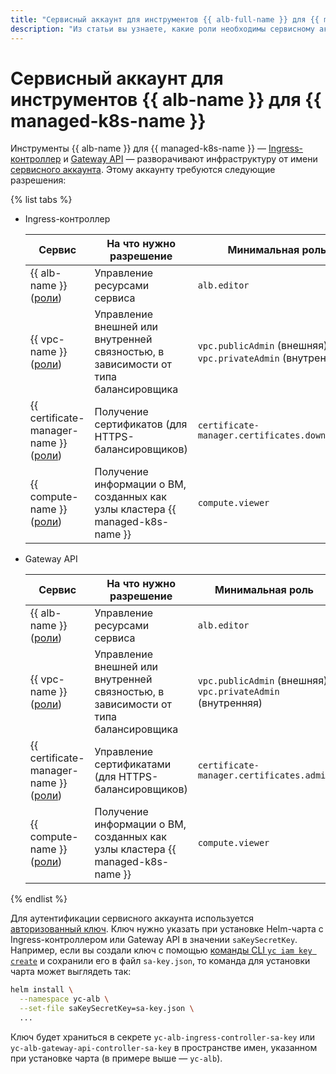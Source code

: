 ```yaml
---
title: "Сервисный аккаунт для инструментов {{ alb-full-name }} для {{ managed-k8s-full-name }}"
description: "Из статьи вы узнаете, какие роли необходимы сервисному аккаунту для использования инструментов {{ alb-name }} для {{ managed-k8s-name }}."
---
```


# Сервисный аккаунт для инструментов {{ alb-name }} для {{ managed-k8s-name }}


Инструменты {{ alb-name }} для {{ managed-k8s-name }} — [Ingress-контроллер](index.md) и [Gateway API](../k8s-gateway-api/index.md) — разворачивают инфраструктуру от имени [сервисного аккаунта](../../../iam/concepts/users/service-accounts.md). Этому аккаунту требуются следующие разрешения:


{% list tabs %}

- Ingress-контроллер


  | Сервис | На что нужно разрешение | Минимальная роль |
  | ----- | ----- | ----- |
  | {{ alb-name }}<br/>([роли](../../security/index.md)) | Управление ресурсами сервиса | `alb.editor` |
  | {{ vpc-name }}<br/>([роли](../../../vpc/security/index.md)) | Управление внешней или внутренней связностью, в зависимости от типа балансировщика | `vpc.publicAdmin` (внешняя)<br/>`vpc.privateAdmin` (внутренняя) |
  | {{ certificate-manager-name }}<br/>([роли](../../../certificate-manager/security/index.md)) | Получение сертификатов (для HTTPS-балансировщиков) | `certificate-manager.certificates.downloader` |
  | {{ compute-name }}<br/>([роли](../../../compute/security/index.md)) | Получение информации о ВМ, созданных как узлы кластера {{ managed-k8s-name }} | `compute.viewer` |


- Gateway API

  | Сервис | На что нужно разрешение | Минимальная роль |
  | ----- | ----- | ----- |
  | {{ alb-name }}<br/>([роли](../../security/index.md)) | Управление ресурсами сервиса | `alb.editor` |
  | {{ vpc-name }}<br/>([роли](../../../vpc/security/index.md)) | Управление внешней или внутренней связностью, в зависимости от типа балансировщика | `vpc.publicAdmin` (внешняя)<br/>`vpc.privateAdmin` (внутренняя) |
  | {{ certificate-manager-name }}<br/>([роли](../../../certificate-manager/security/index.md)) | Управление сертификатами (для HTTPS-балансировщиков) | `certificate-manager.certificates.admin` |
  | {{ compute-name }}<br/>([роли](../../../compute/security/index.md)) | Получение информации о ВМ, созданных как узлы кластера {{ managed-k8s-name }} | `compute.viewer` |
  
{% endlist %}


Для аутентификации сервисного аккаунта используется [авторизованный ключ](../../../iam/concepts/authorization/key.md). Ключ нужно указать при установке Helm-чарта с Ingress-контроллером или Gateway API в значении `saKeySecretKey`. Например, если вы создали ключ с помощью [команды CLI `yc iam key create`](../../../cli/cli-ref/managed-services/iam/key/create.md) и сохранили его в файл `sa-key.json`, то команда для установки чарта может выглядеть так:

```bash
helm install \
  --namespace yc-alb \
  --set-file saKeySecretKey=sa-key.json \
  ...
```

Ключ будет храниться в секрете `yc-alb-ingress-controller-sa-key` или `yc-alb-gateway-api-controller-sa-key` в пространстве имен, указанном при установке чарта (в примере выше — `yc-alb`).

